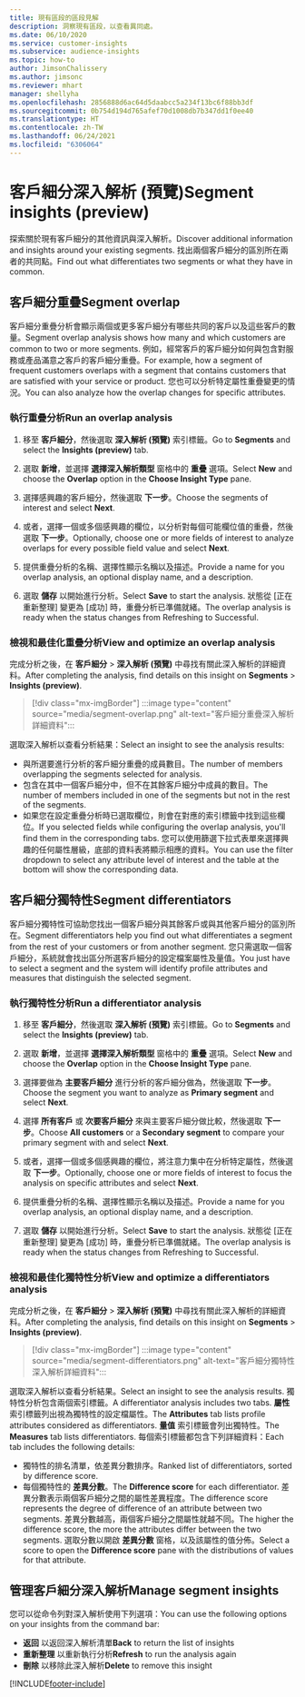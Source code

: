 ```yaml
---
title: 現有區段的區段見解
description: 洞察現有區段，以查看異同處。
ms.date: 06/10/2020
ms.service: customer-insights
ms.subservice: audience-insights
ms.topic: how-to
author: JimsonChalissery
ms.author: jimsonc
ms.reviewer: mhart
manager: shellyha
ms.openlocfilehash: 2856888d6ac64d5daabcc5a234f13bc6f88bb3df
ms.sourcegitcommit: 0b754d194d765afef70d1008db7b347dd1f0ee40
ms.translationtype: HT
ms.contentlocale: zh-TW
ms.lasthandoff: 06/24/2021
ms.locfileid: "6306064"
---
```

# <a name="segment-insights-preview"></a><span data-ttu-id="25cc4-103">客戶細分深入解析 (預覽)</span><span class="sxs-lookup"><span data-stu-id="25cc4-103">Segment insights (preview)</span></span>

<span data-ttu-id="25cc4-104">探索關於現有客戶細分的其他資訊與深入解析。</span><span class="sxs-lookup"><span data-stu-id="25cc4-104">Discover additional information and insights around your existing segments.</span></span> <span data-ttu-id="25cc4-105">找出兩個客戶細分的區別所在兩者的共同點。</span><span class="sxs-lookup"><span data-stu-id="25cc4-105">Find out what differentiates two segments or what they have in common.</span></span>

## <a name="segment-overlap"></a><span data-ttu-id="25cc4-106">客戶細分重疊</span><span class="sxs-lookup"><span data-stu-id="25cc4-106">Segment overlap</span></span>

<span data-ttu-id="25cc4-107">客戶細分重疊分析會顯示兩個或更多客戶細分有哪些共同的客戶以及這些客戶的數量。</span><span class="sxs-lookup"><span data-stu-id="25cc4-107">Segment overlap analysis shows how many and which customers are common to two or more segments.</span></span> <span data-ttu-id="25cc4-108">例如，經常客戶的客戶細分如何與包含對服務或產品滿意之客戶的客戶細分重疊。</span><span class="sxs-lookup"><span data-stu-id="25cc4-108">For example, how a segment of frequent customers overlaps with a segment that contains customers that are satisfied with your service or product.</span></span>
<span data-ttu-id="25cc4-109">您也可以分析特定屬性重疊變更的情況。</span><span class="sxs-lookup"><span data-stu-id="25cc4-109">You can also analyze how the overlap changes for specific attributes.</span></span>

### <a name="run-an-overlap-analysis"></a><span data-ttu-id="25cc4-110">執行重疊分析</span><span class="sxs-lookup"><span data-stu-id="25cc4-110">Run an overlap analysis</span></span>

1. <span data-ttu-id="25cc4-111">移至 **客戶細分**，然後選取 **深入解析 (預覽)** 索引標籤。</span><span class="sxs-lookup"><span data-stu-id="25cc4-111">Go to **Segments** and select the **Insights (preview)** tab.</span></span>

1. <span data-ttu-id="25cc4-112">選取 **新增**，並選擇 **選擇深入解析類型** 窗格中的 **重疊** 選項。</span><span class="sxs-lookup"><span data-stu-id="25cc4-112">Select **New** and choose the **Overlap** option in the **Choose Insight Type** pane.</span></span>

1. <span data-ttu-id="25cc4-113">選擇感興趣的客戶細分，然後選取 **下一步**。</span><span class="sxs-lookup"><span data-stu-id="25cc4-113">Choose the segments of interest and select **Next**.</span></span>

1. <span data-ttu-id="25cc4-114">或者，選擇一個或多個感興趣的欄位，以分析對每個可能欄位值的重疊，然後選取 **下一步**。</span><span class="sxs-lookup"><span data-stu-id="25cc4-114">Optionally, choose one or more fields of interest to analyze overlaps for every possible field value and select **Next**.</span></span>

1. <span data-ttu-id="25cc4-115">提供重疊分析的名稱、選擇性顯示名稱以及描述。</span><span class="sxs-lookup"><span data-stu-id="25cc4-115">Provide a name for you overlap analysis, an optional display name, and a description.</span></span>

1. <span data-ttu-id="25cc4-116">選取 **儲存** 以開始進行分析。</span><span class="sxs-lookup"><span data-stu-id="25cc4-116">Select **Save** to start the analysis.</span></span> <span data-ttu-id="25cc4-117">狀態從 [正在重新整理] 變更為 [成功] 時，重疊分析已準備就緒。</span><span class="sxs-lookup"><span data-stu-id="25cc4-117">The overlap analysis is ready when the status changes from Refreshing to Successful.</span></span>

### <a name="view-and-optimize-an-overlap-analysis"></a><span data-ttu-id="25cc4-118">檢視和最佳化重疊分析</span><span class="sxs-lookup"><span data-stu-id="25cc4-118">View and optimize an overlap analysis</span></span>

<span data-ttu-id="25cc4-119">完成分析之後，在 **客戶細分** > **深入解析 (預覽)** 中尋找有關此深入解析的詳細資料。</span><span class="sxs-lookup"><span data-stu-id="25cc4-119">After completing the analysis, find details on this insight on **Segments** > **Insights (preview)**.</span></span>

> [!div class="mx-imgBorder"]
> :::image type="content" source="media/segment-overlap.png" alt-text="客戶細分重疊深入解析詳細資料":::

<span data-ttu-id="25cc4-121">選取深入解析以查看分析結果：</span><span class="sxs-lookup"><span data-stu-id="25cc4-121">Select an insight to see the analysis results:</span></span>

- <span data-ttu-id="25cc4-122">與所選要進行分析的客戶細分重疊的成員數目。</span><span class="sxs-lookup"><span data-stu-id="25cc4-122">The number of members overlapping the segments selected for analysis.</span></span>
- <span data-ttu-id="25cc4-123">包含在其中一個客戶細分中，但不在其餘客戶細分中成員的數目。</span><span class="sxs-lookup"><span data-stu-id="25cc4-123">The number of members included in one of the segments but not in the rest of the segments.</span></span>
- <span data-ttu-id="25cc4-124">如果您在設定重疊分析時已選取欄位，則會在對應的索引標籤中找到這些欄位。</span><span class="sxs-lookup"><span data-stu-id="25cc4-124">If you selected fields while configuring the overlap analysis, you'll find them in the corresponding tabs.</span></span> <span data-ttu-id="25cc4-125">您可以使用篩選下拉式表單來選擇興趣的任何屬性層級，底部的資料表將顯示相應的資料。</span><span class="sxs-lookup"><span data-stu-id="25cc4-125">You can use the filter dropdown to select any attribute level of interest and the table at the bottom will show the corresponding data.</span></span>

## <a name="segment-differentiators"></a><span data-ttu-id="25cc4-126">客戶細分獨特性</span><span class="sxs-lookup"><span data-stu-id="25cc4-126">Segment differentiators</span></span>

<span data-ttu-id="25cc4-127">客戶細分獨特性可協助您找出一個客戶細分與其餘客戶或與其他客戶細分的區別所在。</span><span class="sxs-lookup"><span data-stu-id="25cc4-127">Segment differentiators help you find out what differentiates a segment from the rest of your customers or from another segment.</span></span> <span data-ttu-id="25cc4-128">您只需選取一個客戶細分，系統就會找出區分所選客戶細分的設定檔案屬性及量值。</span><span class="sxs-lookup"><span data-stu-id="25cc4-128">You just have to select a segment and the system will identify profile attributes and measures that distinguish the selected segment.</span></span>

### <a name="run-a-differentiator-analysis"></a><span data-ttu-id="25cc4-129">執行獨特性分析</span><span class="sxs-lookup"><span data-stu-id="25cc4-129">Run a differentiator analysis</span></span>

1. <span data-ttu-id="25cc4-130">移至 **客戶細分**，然後選取 **深入解析 (預覽)** 索引標籤。</span><span class="sxs-lookup"><span data-stu-id="25cc4-130">Go to **Segments** and select the **Insights (preview)** tab.</span></span>

1. <span data-ttu-id="25cc4-131">選取 **新增**，並選擇 **選擇深入解析類型** 窗格中的 **重疊** 選項。</span><span class="sxs-lookup"><span data-stu-id="25cc4-131">Select **New** and choose the **Overlap** option in the **Choose Insight Type** pane.</span></span>

1. <span data-ttu-id="25cc4-132">選擇要做為 **主要客戶細分** 進行分析的客戶細分做為，然後選取 **下一步**。</span><span class="sxs-lookup"><span data-stu-id="25cc4-132">Choose the segment you want to analyze as **Primary segment** and select **Next**.</span></span>

1. <span data-ttu-id="25cc4-133">選擇 **所有客戶** 或 **次要客戶細分** 來與主要客戶細分做比較，然後選取 **下一步**。</span><span class="sxs-lookup"><span data-stu-id="25cc4-133">Choose **All customers** or a **Secondary segment** to compare your primary segment with and select **Next**.</span></span>

1. <span data-ttu-id="25cc4-134">或者，選擇一個或多個感興趣的欄位，將注意力集中在分析特定屬性，然後選取 **下一步**。</span><span class="sxs-lookup"><span data-stu-id="25cc4-134">Optionally, choose one or more fields of interest to focus the analysis on specific attributes and select **Next**.</span></span>

1. <span data-ttu-id="25cc4-135">提供重疊分析的名稱、選擇性顯示名稱以及描述。</span><span class="sxs-lookup"><span data-stu-id="25cc4-135">Provide a name for you overlap analysis, an optional display name, and a description.</span></span>

1. <span data-ttu-id="25cc4-136">選取 **儲存** 以開始進行分析。</span><span class="sxs-lookup"><span data-stu-id="25cc4-136">Select **Save** to start the analysis.</span></span> <span data-ttu-id="25cc4-137">狀態從 [正在重新整理] 變更為 [成功] 時，重疊分析已準備就緒。</span><span class="sxs-lookup"><span data-stu-id="25cc4-137">The overlap analysis is ready when the status changes from Refreshing to Successful.</span></span>

### <a name="view-and-optimize-a-differentiators-analysis"></a><span data-ttu-id="25cc4-138">檢視和最佳化獨特性分析</span><span class="sxs-lookup"><span data-stu-id="25cc4-138">View and optimize a differentiators analysis</span></span>

<span data-ttu-id="25cc4-139">完成分析之後，在 **客戶細分** > **深入解析 (預覽)** 中尋找有關此深入解析的詳細資料。</span><span class="sxs-lookup"><span data-stu-id="25cc4-139">After completing the analysis, find details on this insight on **Segments** > **Insights (preview)**.</span></span>

> [!div class="mx-imgBorder"]
> :::image type="content" source="media/segment-differentiators.png" alt-text="客戶細分獨特性深入解析詳細資料":::

<span data-ttu-id="25cc4-141">選取深入解析以查看分析結果。</span><span class="sxs-lookup"><span data-stu-id="25cc4-141">Select an insight to see the analysis results.</span></span> <span data-ttu-id="25cc4-142">獨特性分析包含兩個索引標籤。</span><span class="sxs-lookup"><span data-stu-id="25cc4-142">A differentiator analysis includes two tabs.</span></span> <span data-ttu-id="25cc4-143">**屬性** 索引標籤列出視為獨特性的設定檔屬性。</span><span class="sxs-lookup"><span data-stu-id="25cc4-143">The **Attributes** tab lists profile attributes considered as differentiators.</span></span> <span data-ttu-id="25cc4-144">**量值** 索引標籤會列出獨特性。</span><span class="sxs-lookup"><span data-stu-id="25cc4-144">The **Measures** tab lists differentiators.</span></span> <span data-ttu-id="25cc4-145">每個索引標籤都包含下列詳細資料：</span><span class="sxs-lookup"><span data-stu-id="25cc4-145">Each tab includes the following details:</span></span>

- <span data-ttu-id="25cc4-146">獨特性的排名清單，依差異分數排序。</span><span class="sxs-lookup"><span data-stu-id="25cc4-146">Ranked list of differentiators, sorted by difference score.</span></span>
- <span data-ttu-id="25cc4-147">每個獨特性的 **差異分數**。</span><span class="sxs-lookup"><span data-stu-id="25cc4-147">The **Difference score** for each differentiator.</span></span> <span data-ttu-id="25cc4-148">差異分數表示兩個客戶細分之間的屬性差異程度。</span><span class="sxs-lookup"><span data-stu-id="25cc4-148">The difference score represents the degree of difference of an attribute between two segments.</span></span> <span data-ttu-id="25cc4-149">差異分數越高，兩個客戶細分之間屬性就越不同。</span><span class="sxs-lookup"><span data-stu-id="25cc4-149">The higher the difference score, the more the attributes differ between the two segments.</span></span> <span data-ttu-id="25cc4-150">選取分數以開啟 **差異分數** 窗格，以及該屬性的值分佈。</span><span class="sxs-lookup"><span data-stu-id="25cc4-150">Select a score to open the **Difference score** pane with the distributions of values for that attribute.</span></span>

## <a name="manage-segment-insights"></a><span data-ttu-id="25cc4-151">管理客戶細分深入解析</span><span class="sxs-lookup"><span data-stu-id="25cc4-151">Manage segment insights</span></span>

<span data-ttu-id="25cc4-152">您可以從命令列對深入解析使用下列選項：</span><span class="sxs-lookup"><span data-stu-id="25cc4-152">You can use the following options on your insights from the command bar:</span></span>

- <span data-ttu-id="25cc4-153">**返回** 以返回深入解析清單</span><span class="sxs-lookup"><span data-stu-id="25cc4-153">**Back** to return the list of insights</span></span>
- <span data-ttu-id="25cc4-154">**重新整理** 以重新執行分析</span><span class="sxs-lookup"><span data-stu-id="25cc4-154">**Refresh** to run the analysis again</span></span>
- <span data-ttu-id="25cc4-155">**刪除** 以移除此深入解析</span><span class="sxs-lookup"><span data-stu-id="25cc4-155">**Delete** to remove this insight</span></span>


[!INCLUDE[footer-include](../includes/footer-banner.md)]